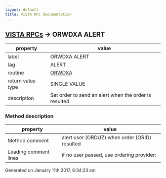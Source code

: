 ```yaml
---
layout: default
title: VISTA RPC documentation
---
```




## [VISTA RPCs](TableOfContent.md) &#8594; ORWDXA ALERT 

 property | value 
--- | --- 
 label | ORWDXA ALERT
 tag | ALERT
 routine | [ORWDXA](http://code.osehra.org/dox/Routine_ORWDXA_source.html)
 return value type | SINGLE VALUE
 description | Set order to send an alert when the order is resulted.


### Method description

 property | value 
--- | --- 
 Method comment | alert user (ORDUZ) when order (ORID) resulted
 Leading comment lines | if no user passed, use ordering provider:




Generated on January 11th 2017, 6:34:23 am